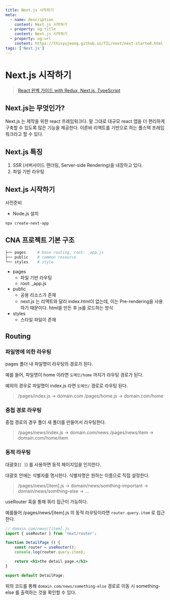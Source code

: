 ```yaml
---
title: Next.js 시작하기
meta:
  - name: description
    content: Next.js 시작하기
  - property: og:title
    content: Next.js 시작하기
  - property: og:url
    content: https://thisyujeong.github.io/TIL/next/next-started.html
tags: ['Next.js']
---
```


# Next.js 시작하기

> [React 완벽 가이드 with Redux, Next.js, TypeScript](https://www.udemy.com/course/best-react/)

## Next.js는 무엇인가?


Next.js 는 제작을 위한 react 프레임워크다. 말 그대로 대규모 react 앱을 더 편리하게 구축할 수 있도록 많은 기능을 제공한다. 이른바 리액트를 기반으로 하는  풀스택 프레임워크라고 할 수 있다.

## Next.js 특징


1. SSR (서버사이드 렌더링, Server-side Rendering)을 내장하고 있다. 
2. 파일 기반 라우팅

## Next.js 시작하기


사전준비

- Node.js 설치

```
npx create-next-app
```

## CNA 프로젝트 기본 구조


```bash
├── pages     # base routing, root: _app.js
├── public    # common resource
└── styles    # style
```

- pages
    - 파일 기반 라우팅
    - root: _app.js
- public
    - 공용 리소스가 존재
    - next.js 는 리액트와 달리 index.html이 없는데, 이는 Pre-rendering을 사용하기 때문이다. html을 만든 후 js를 로드하는 방식
- styles
    - 스타일 파일이 존재

## Routing


### 파일명에 의한 라우팅

pages 폴더 내 파일명이 라우팅의 경로가 된다. 

예를 들어, 파일명이 home 이라면 `도메인/home` 까지가 라우팅 경로가 된다. 

예외의 경우로 파일명이 index.js 라면  `도메인/` 경로로 라우팅 된다.

> /pages/index.js → domain.com
/pages/home.js → domain.com/home
> 

### 중첩 경로 라우팅

중첩 경로의 경우 폴더 새 폴더를 만들어서 라우팅한다.

> /pages/news/index.js → domain.com/news
/pages/news/item → domain.com/home/item
> 

### 동적 라우팅

대괄호(`[ ]`) 를 사용하면 동적 페이지임을 인지한다.

대괄호 안에는 식별자를 명시한다. 식별자명은 원하는 이름으로 직접 설정한다.

> /pages/news/[item].js 
→ domain/news/somthing-important
→ domain/news/somthing-else
→ ...
> 

useRouter 훅을 통해 쿼리 접근이 가능하다. 

예를들어 /pages/news/[item].js 의 동적 라우팅이라면 `router.query.item` 로 접근한다.

```jsx
// domain.com/news/[item].js
import { useRouter } from 'next/router';

function DetailPage () {
	const router = useRouter();
	console.log(router.query.item);

	return <h1>the detail page.</h1>
}

export default DetailPage;
```

위의 코드를 통해 `domain.com/news/something-else` 경로로 이동 시 something-else 를 출력하는 것을 확인할 수 있다.
